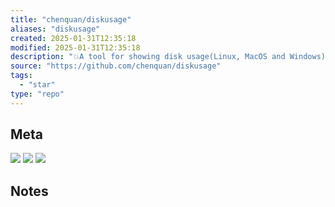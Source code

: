 ```yaml
---
title: "chenquan/diskusage"
aliases: "diskusage"
created: 2025-01-31T12:35:18
modified: 2025-01-31T12:35:18
description: "💥A tool for showing disk usage(Linux, MacOS and Windows), it is a very fast utility to find largest directories or files."
source: "https://github.com/chenquan/diskusage"
tags:
  - "star"
type: "repo"
---
```

## Meta

![](https://img.shields.io/github/stars/chenquan/diskusage?style=for-the-badge&label=stars) ![](https://img.shields.io/github/repo-size/chenquan/diskusage?style=for-the-badge&label=size) ![](https://img.shields.io/github/created-at/chenquan/diskusage?style=for-the-badge&label=since)

## Notes

